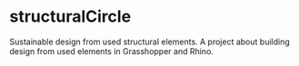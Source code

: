 # structuralCircle
Sustainable design from used structural elements. A project about building design from used elements in Grasshopper and Rhino. 

